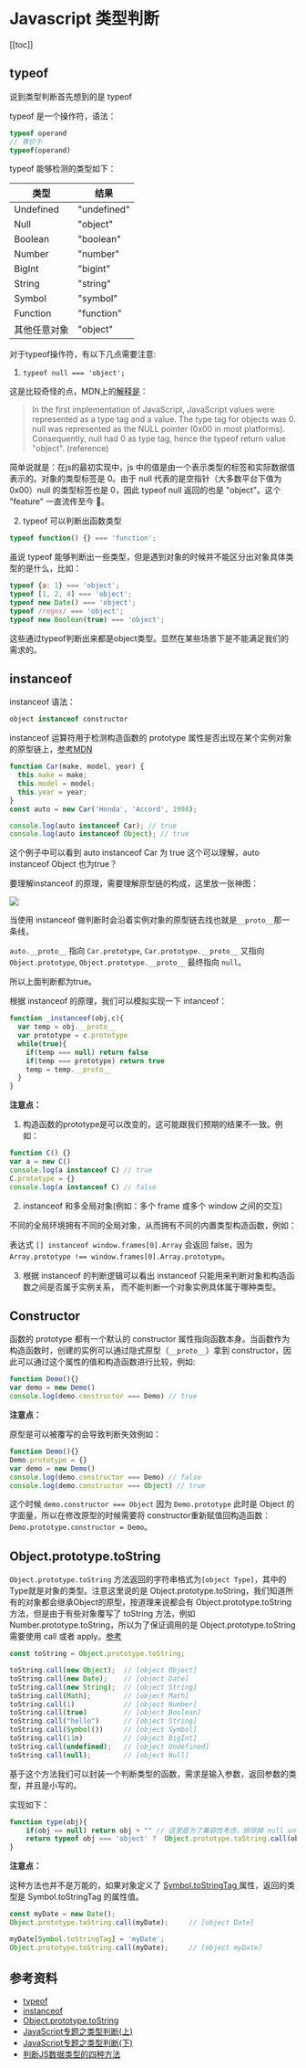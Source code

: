 # Javascript 类型判断

[[toc]]
## typeof

说到类型判断首先想到的是 typeof

typeof 是一个操作符，语法：
```js
typeof operand
// 等价于
typeof(operand)
```

typeof 能够检测的类型如下：

|  类型   | 结果  |
|  ----  | ----  |
| Undefined  | "undefined" |
| Null  | "object" |
| Boolean  | "boolean" |
| Number  | "number" |
| BigInt  | "bigint" |
| String  | "string" |
| Symbol  | "symbol" |
| Function  | "function" |
| 其他任意对象  | "object" |


对于typeof操作符，有以下几点需要注意:

1. ```typeof null === 'object';```

这是比较奇怪的点，MDN上的[解释是](https://developer.mozilla.org/en-US/docs/Web/JavaScript/Reference/Operators/typeof#typeof_null)：

> In the first implementation of JavaScript, JavaScript values were represented as a type tag and a value. The type tag for objects was 0. null was represented as the NULL pointer (0x00 in most platforms). Consequently, null had 0 as type tag, hence the typeof return value "object". (reference)

简单说就是：在js的最初实现中，js 中的值是由一个表示类型的标签和实际数据值表示的。对象的类型标签是 0。由于 null 代表的是空指针（大多数平台下值为 0x00）null 的类型标签也是 0，因此 typeof null 返回的也是 "object"。这个 "feature" 一直流传至今 🐶。

2. typeof 可以判断出函数类型

```js
typeof function() {} === 'function';
```


虽说 typeof 能够判断出一些类型，但是遇到对象的时候并不能区分出对象具体类型的是什么，比如：

```js
typeof {a: 1} === 'object';
typeof [1, 2, 4] === 'object';
typeof new Date() === 'object';
typeof /regex/ === 'object';
typeof new Boolean(true) === 'object';
```

这些通过typeof判断出来都是object类型。显然在某些场景下是不能满足我们的需求的。

## instanceof

instanceof 语法：

```js
object instanceof constructor
```

instanceof 运算符用于检测构造函数的 prototype 属性是否出现在某个实例对象的原型链上，[参考MDN](https://developer.mozilla.org/en-US/docs/Web/JavaScript/Reference/Operators/instanceof)

```js
function Car(make, model, year) {
  this.make = make;
  this.model = model;
  this.year = year;
}
const auto = new Car('Honda', 'Accord', 1998);

console.log(auto instanceof Car); // true
console.log(auto instanceof Object); // true
```

这个例子中可以看到 auto instanceof Car 为 true 这个可以理解，auto instanceof Object 也为true？

要理解instanceof 的原理，需要理解原型链的构成，这里放一张神图：

![](./prototype.jpg)

当使用 instanceof 做判断时会沿着实例对象的原型链去找也就是`__proto__`那一条线，

`auto.__proto__` 指向 `Car.prototype`, `Car.prototype.__proto__` 又指向 `Object.prototype`, `Object.prototype.__proto__` 最终指向 `null`。

所以上面判断都为true。

根据 instanceof 的原理，我们可以模拟实现一下 intanceof：

```js
function _instanceof(obj,c){
  var temp = obj.__proto__
  var prototype = c.prototype
  while(true){
    if(temp === null) return false
    if(temp === prototype) return true
    temp = temp.__proto__
  }
}
```

**注意点：**

1. 构造函数的prototype是可以改变的，这可能跟我们预期的结果不一致。例如：

```js
function C() {}
var a = new C()
console.log(a instanceof C) // true
C.prototype = {}
console.log(a instanceof C) // false
```
2. instanceof 和多全局对象(例如：多个 frame 或多个 window 之间的交互)

不同的全局环境拥有不同的全局对象，从而拥有不同的内置类型构造函数，例如：

表达式 `[] instanceof window.frames[0].Array` 会返回 false，因为 `Array.prototype !== window.frames[0].Array.prototype`。

3. 根据 instanceof 的判断逻辑可以看出 instanceof 只能用来判断对象和构造函数之间是否属于实例关系， 而不能判断一个对象实例具体属于哪种类型。

## Constructor

函数的 prototype 都有一个默认的 constructor 属性指向函数本身。当函数作为构造函数时，创建的实例可以通过隐式原型（`__proto__`）拿到 constructor，因此可以通过这个属性的值和构造函数进行比较，例如:

```js
function Demo(){}
var demo = new Demo()
console.log(demo.constructor === Demo) // true
```

**注意点：**

原型是可以被覆写的会导致判断失效例如：

```js
function Demo(){}
Demo.prototype = {}
var demo = new Demo()
console.log(demo.constructor === Demo) // false
console.log(demo.constructor === Object) // true
```

这个时候 `demo.constructor === Object` 因为 `Demo.prototype` 此时是 Object 的字面量，所以在修改原型的时候需要将 constructor重新赋值回构造函数：`Demo.prototype.constructor = Demo`。

## Object.prototype.toString

 `Object.prototype.toString` 方法返回的字符串格式为`[object Type]`，其中的Type就是对象的类型。注意这里说的是 Object.prototype.toString，我们知道所有的对象都会继承Object的原型，按道理来说都会有 Object.prototype.toString方法，但是由于有些对象覆写了 toString 方法，例如 Number.prototype.toString，所以为了保证调用的是 Object.prototype.toString 需要使用 call 或者 apply。[参考](https://developer.mozilla.org/en-US/docs/Web/JavaScript/Reference/Global_Objects/Object/toString#using_tostring_to_detect_object_class)


```js
const toString = Object.prototype.toString;

toString.call(new Object);  // [object Object]
toString.call(new Date);    // [object Date]
toString.call(new String);  // [object String]
toString.call(Math);        // [object Math]
toString.call(1)            // [object Number]
toString.call(true)         // [object Boolean]
toString.call("hello")      // [object String]
toString.call(Symbol())     // [object Symbol]
toString.call(11n)          // [object BigInt]
toString.call(undefined);   // [object Undefined]
toString.call(null);        // [object Null]
```

基于这个方法我们可以封装一个判断类型的函数，需求是输入参数，返回参数的类型，并且是小写的。

实现如下：

```js
function type(obj){
    if(obj == null) return obj + "" // 这里是为了兼容性考虑，排除掉 null undefined
    return typeof obj === 'object' ?  Object.prototype.toString.call(obj).slice(8, -1).toLowerCase() : typeof obj
}
```

**注意点：**

这种方法也并不是万能的，如果对象定义了 [Symbol.toStringTag ](https://developer.mozilla.org/en-US/docs/Web/JavaScript/Reference/Global_Objects/Symbol/toStringTag) 属性，返回的类型是 Symbol.toStringTag 的属性值。

```js
const myDate = new Date();
Object.prototype.toString.call(myDate);     // [object Date]

myDate[Symbol.toStringTag] = 'myDate';
Object.prototype.toString.call(myDate);     // [object myDate]
```



## 参考资料
* [typeof](https://developer.mozilla.org/en-US/docs/Web/JavaScript/Reference/Operators/typeof)
* [instanceof](https://developer.mozilla.org/en-US/docs/Web/JavaScript/Reference/Operators/instanceof)
* [Object.prototype.toString](https://developer.mozilla.org/en-US/docs/Web/JavaScript/Reference/Global_Objects/Object/toString#using_tostring_to_detect_object_class)
* [JavaScript专题之类型判断(上)](https://github.com/mqyqingfeng/Blog/issues/28)
* [JavaScript专题之类型判断(下)](https://github.com/mqyqingfeng/Blog/issues/30)
* [判断JS数据类型的四种方法](https://www.cnblogs.com/onepixel/p/5126046.html)
